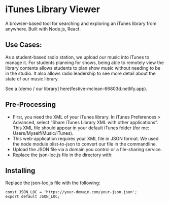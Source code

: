 # iTunes Library Viewer

A browser-based tool for searching and exploring an iTunes library from anywhere. Built with Node.js, React.

## Use Cases:
As a student-based radio station, we upload our music into iTunes to manage it. For students planning for shows, being able to remotely view the library contents allows students to plan show music without needing to be in the studio. It also allows radio leadership to see more detail about the state of our music library.

See a [demo / our library] here(festive-mclean-66803d.netlify.app).

## Pre-Processing
* First, you need the XML of your iTunes library. In iTunes Preferences > Advanced, select “Share iTunes Library XML with other applications”. This XML file should appear in your default iTunes folder (for me: Users/Myself/Music/iTunes). 
* This web-application requires your XML file in JSON format. We used the node module plist-to-json to convert our file in the commandline.
* Upload the JSON file via a domain you control or a file-sharing service.
* Replace the json-loc.js file in the directory with:


## Installing
Replace the json-loc.js file with the following:
```
const JSON_LOC = 'https://your-domain.com/your-json.json';
export default JSON_LOC;
```
